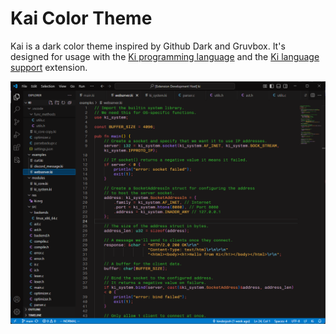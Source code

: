 # Kai Color Theme

Kai is a dark color theme inspired by Github Dark and Gruvbox. It's designed for usage with the [Ki programming language](https://github.com/kinderjosh/ki) and the [Ki language support](https://github.com/kinderjosh/ki-language-support) extension.

<img src="https://github.com/kinderjosh/kai-color-theme/blob/master/preview.png">

